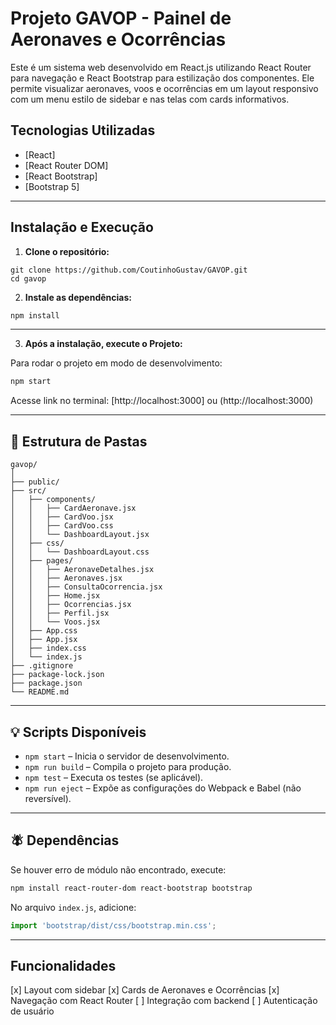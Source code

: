 # Projeto GAVOP - Painel de Aeronaves e Ocorrências

Este é um sistema web desenvolvido em React.js utilizando React Router para navegação e React Bootstrap para estilização dos componentes. Ele permite visualizar aeronaves, voos e ocorrências em um layout responsivo com um menu estilo de sidebar e nas telas com cards informativos.

## Tecnologias Utilizadas

* [React]
* [React Router DOM]
* [React Bootstrap]
* [Bootstrap 5]

---

## Instalação e Execução

1. **Clone o repositório:**

```terminal bash
git clone https://github.com/CoutinhoGustav/GAVOP.git
cd gavop
```

2.  **Instale as dependências:**

```bash
npm install
```

---

3.  **Após a instalação, execute o Projeto:**

Para rodar o projeto em modo de desenvolvimento:

```bash
npm start
```

Acesse link no terminal: [http://localhost:3000] ou (http://localhost:3000)

---

## 📁 Estrutura de Pastas

```
gavop/
│
├── public/
├── src/
│   ├── components/
│   │   ├── CardAeronave.jsx
│   │   ├── CardVoo.jsx
│   │   ├── CardVoo.css
│   │   └── DashboardLayout.jsx
│   ├── css/
│   │   └── DashboardLayout.css
│   ├── pages/
│   │   ├── AeronaveDetalhes.jsx
│   │   ├── Aeronaves.jsx
│   │   ├── ConsultaOcorrencia.jsx
│   │   ├── Home.jsx
│   │   ├── Ocorrencias.jsx
│   │   ├── Perfil.jsx
│   │   └── Voos.jsx
│   ├── App.css
│   ├── App.jsx
│   ├── index.css
│   └── index.js
├── .gitignore
├── package-lock.json
├── package.json
└── README.md
```

---

## 💡 Scripts Disponíveis

* `npm start` – Inicia o servidor de desenvolvimento.
* `npm run build` – Compila o projeto para produção.
* `npm test` – Executa os testes (se aplicável).
* `npm run eject` – Expõe as configurações do Webpack e Babel (não reversível).

---

## 🪰 Dependências

Se houver erro de módulo não encontrado, execute:

```bash
npm install react-router-dom react-bootstrap bootstrap
```

No arquivo `index.js`, adicione:

```js
import 'bootstrap/dist/css/bootstrap.min.css';
```

---

##  Funcionalidades

[x] Layout com sidebar
[x] Cards de Aeronaves e Ocorrências
[x] Navegação com React Router
[ ] Integração com backend
[ ] Autenticação de usuário


